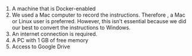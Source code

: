 
1. A machine that is Docker-enabled 
2. We used a Mac computer to record the instructions. Therefore , a Mac or Linux user is preferred. However, this isn't essential because we did our best to convert the instructions to Windows. 
3. An internet connection is required. 
4. A PC with 1 GB of free memory
5. Access to Google Drive
